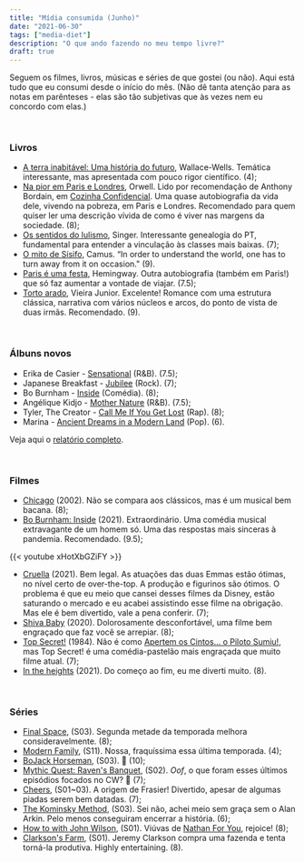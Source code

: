 ```yaml
---
title: "Mídia consumida (Junho)"
date: "2021-06-30"
tags: ["media-diet"]
description: "O que ando fazendo no meu tempo livre?"
draft: true
---
```


Seguem os filmes, livros, músicas e séries de que gostei (ou não). Aqui está tudo que eu consumi desde o início do mês. (Não dê tanta atenção para as notas em parênteses - elas são tão subjetivas que às vezes nem eu concordo com elas.)

&nbsp;
&nbsp;

### Livros

- [A terra inabitável: Uma história do futuro](https://www.amazon.com.br/terra-inabit%C3%A1vel-Uma-hist%C3%B3ria-futuro/dp/8535932399), Wallace-Wells. Temática interessante, mas apresentada com pouco rigor científico. (4);
- [Na pior em Paris e Londres](https://www.amazon.com.br/Na-pior-em-Paris-Londres/dp/8535921605), Orwell. Lido por recomendação de Anthony Bordain, em [Cozinha Confidencial](https://www.amazon.com.br/Cozinha-confidencial-Anthony-Bourdain/dp/8592754038). Uma quase autobiografia da vida dele, vivendo na pobreza, em Paris e Londres. Recomendado para quem quiser ler uma descrição vívida de como é viver nas margens da sociedade. (8);
- [Os sentidos do lulismo](https://www.amazon.com.br/Os-sentidos-lulismo-Andr%C3%A9-Singer/dp/8535921583), Singer. Interessante genealogia do PT, fundamental para entender a vinculação às classes mais baixas. (7);
- [O mito de Sísifo](https://www.amazon.com.br/Mito-S%C3%ADsifo-Albert-Camus/dp/8501111643/), Camus. “In order to understand the world, one has to turn away from it on occasion." (9).
- [Paris é uma festa](https://www.amazon.com.br/Paris-uma-festa-Ernest-Hemingway/dp/8528618005), Hemingway. Outra autobiografia (também em Paris!) que só faz aumentar a vontade de viajar. (7.5);
- [Torto arado](https://www.amazon.com.br/Torto-arado-Itamar-Vieira-Junior/dp/6580309318), Vieira Junior. Excelente! Romance com uma estrutura clássica, narrativa com vários núcleos e arcos, do ponto de vista de duas irmãs. Recomendado. (9).

&nbsp;
&nbsp;

### Álbuns novos

- Erika de Casier - [Sensational](https://open.spotify.com/album/4nsap9FkZQJLSbQP8I9one?si=Gxyt5gMNRBCaxjee6K2R4A) (R&B). (7.5);
- Japanese Breakfast - [Jubilee](https://open.spotify.com/album/0ajoNtBO6xHfWEkORtRCAv?si=z3yGcZY2SCO1afK0zS0Mqw) (Rock). (7);
- Bo Burnham - [Inside](https://open.spotify.com/album/1e5OlE0EY5fucq6GIU1xi3?si=r44ubIOeTnWblWJIHTnrQw) (Comédia). (8);
- Angélique Kidjo - [Mother Nature](https://open.spotify.com/album/3phDjtPilkdOx6nr66aXC5?si=TE682HiaT1eYojOfirI6jg) (R&B). (7.5);
- Tyler, The Creator - [Call Me If You Get Lost](https://open.spotify.com/album/45ba6QAtNrdv6Ke4MFOKk9?si=fWVtNJCDS1OHQO7G8x5HTA) (Rap). (8);
- Marina - [Ancient Dreams in a Modern Land](https://open.spotify.com/album/5fa6oWFXuvaVkY49mfOsRd?si=gAZ5oiFkSWGOTPoA34rxEA) (Pop). (6).
  
Veja aqui o [relatório completo](https://www.last.fm/user/GabrielDuro/library/albums?from=2021-06-01&to=2021-06-30).

&nbsp;
&nbsp;

### Filmes

- [Chicago](https://www.imdb.com/title/tt0299658/) (2002). Não se compara aos clássicos, mas é um musical bem bacana. (8);
- [Bo Burnham: Inside](https://www.imdb.com/title/tt14544192/) (2021). Extraordinário. Uma comédia musical extravagante de um homem só. Uma das respostas mais sinceras à pandemia. Recomendado. (9.5);

{{< youtube xHotXbGZiFY >}}

- [Cruella](https://www.imdb.com/title/tt3228774/) (2021). Bem legal. As atuações das duas Emmas estão ótimas, no nível certo de over-the-top. A produção e figurinos são ótimos. O problema é que eu meio que cansei desses filmes da Disney, estão saturando o mercado e eu acabei assistindo esse filme na obrigação. Mas ele é bem divertido, vale a pena conferir. (7);
- [Shiva Baby](https://www.imdb.com/title/tt11317142/) (2020). Dolorosamente desconfortável, uma filme bem engraçado que faz você se arrepiar. (8);
- [Top Secret!](https://www.imdb.com/title/tt0088286/) (1984).  Não é como [Apertem os Cintos... o Piloto Sumiu!](https://www.imdb.com/title/tt0080339/), mas Top Secret! é uma comédia-pastelão mais engraçada que muito filme atual. (7);
- [In the heights](https://www.imdb.com/title/tt1321510/) (2021).  Do começo ao fim, eu me diverti muito. (8).

&nbsp;
&nbsp;

### Séries

- [Final Space](https://www.imdb.com/title/tt6317068/), (S03). Segunda metade da temporada melhora consideravelmente. (8);
- [Modern Family](https://www.imdb.com/title/tt1442437/), (S11). Nossa, fraquíssima essa última temporada. (4);
- [BoJack Horseman](https://www.imdb.com/title/tt3398228/), (S03). :smiling_face_with_tear: (10);
- [Mythic Quest: Raven's Banquet](https://www.imdb.com/title/tt8879940/), (S02). *Oof*, o que foram esses últimos episódios focados no CW? :clap: (7);
- [Cheers](https://www.imdb.com/title/tt0083399/), (S01~03). A origem de Frasier! Divertido, apesar de algumas piadas serem bem datadas. (7);
- [The Kominsky Method](https://www.imdb.com/title/tt7255502/), (S03). Sei não, achei meio sem graça sem o Alan Arkin. Pelo menos conseguiram encerrar a história. (6);
- [How to with John Wilson](https://www.imdb.com/title/tt10801534/), (S01). Viúvas de [Nathan For You](https://www.imdb.com/title/tt2297757/), rejoice! (8);
- [Clarkson's Farm](https://www.imdb.com/title/tt10541088/), (S01). Jeremy Clarkson compra uma fazenda e tenta torná-la produtiva. Highly entertaining. (8).